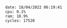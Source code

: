 

                date: 18/04/2022 06:19:41
                cpu: 0.1%
                ram: 18.9%
                cycles: 17520

                         